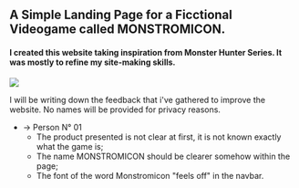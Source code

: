 <h2>A Simple Landing Page for a Ficctional Videogame called MONSTROMICON.</h2>
<h4>I created this website taking inspiration from Monster Hunter Series. It was mostly to refine my site-making skills.</h4>

<img src="https://i.imgur.com/qkjuhAa.png">

I will be writing down the feedback that i've gathered to improve the website. No names will be provided for privacy reasons.
* → Person N° 01
    * The product presented is not clear at first, it is not known exactly what the game is;
    * The name MONSTROMICON should be clearer somehow within the page;
    * The font of the word Monstromicon "feels off" in the navbar.